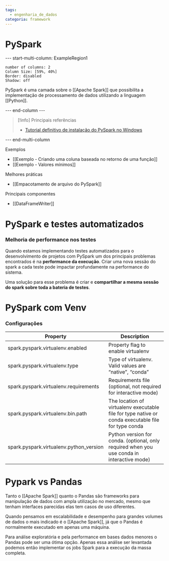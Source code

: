 ```yaml
---
tags:
  - engenharia_de_dados
categoria: framework
---
```

# PySpark

--- start-multi-column: ExampleRegion1  
```column-settings  
number of columns: 2
Column Size: [59%, 40%]
Border: disabled
Shadow: off
```

PySpark é uma camada sobre o [[Apache Spark]] que possibilita a implementação de processamento de dados utilizando a linguagem [[Python]].

--- end-column ---

> [!info] Principais referências
>- [Tutorial definitivo de instalação do PySpark no Windows](https://sparkbyexamples.com/pyspark/how-to-install-and-run-pyspark-on-windows/)

--- end-multi-column

Exemplos

- [[Exemplo - Criando uma coluna baseada no retorno de uma função]]
- [[Exemplo - Valores mínimos]]

Melhores práticas

- [[Empacotamento de arquivo do PySpark]]

Principais componentes

- [[DataFrameWriter]]

# PySpark e testes automatizados

### Melhoria de performance nos testes

Quando estamos implementando testes automatizados para o desenvolvimento de projetos com PySpark um dos principais problemas encontrados é na **performance da execução**. Criar uma nova sessão do spark a cada teste pode impactar profundamente na performance do sistema.

Uma solução para esse problema é criar e **compartilhar a mesma sessão do spark sobre toda a bateria de testes**.

# PySpark com Venv

### Configurações

| Property | Description |
| ---- | ---- |
| spark.pyspark.virtualenv.enabled | Property flag to enable virtualenv |
| spark.pyspark.virtualenv.type | Type of virtualenv. Valid values are “native”, “conda” |
| spark.pyspark.virtualenv.requirements | Requirements file (optional, not required for interactive mode) |
| spark.pyspark.virtualenv.bin.path | The location of virtualenv executable file for type native or conda executable file for type conda |
| spark.pyspark.virtualenv.python_version | Python version for conda. (optional, only required when you use conda in interactive mode) |
# Pypark vs Pandas

Tanto o [[Apache Spark]] quanto o Pandas são frameworks para manipulação de dados com ampla utilização no mercado, mesmo que tenham interfaces parecidas elas tem casos de uso diferentes.

Quando pensamos em escalabilidade e desempenho para grandes volumes de dados o mais indicado é o [[Apache Spark]], já que o Pandas é normalmente executado em apenas uma máquina.

Para análise exploratória e pela performance em bases dados menores o Pandas pode ser uma ótima opção. Apenas essa análise ser levantada podemos então implementar os jobs Spark para a execução da massa completa.

